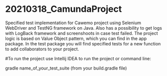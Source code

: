# 20210318_CamundaProject

Specified test implementation for Cawemo project using Selenium WebDriver and TestNG framework on Java. Also has a possibility to get logs with LogBack framework and screenshoots in case test failed. The project logic is based on Value Object pattern, which you can find in the app package. In the test package you will find specified tests for a new function to add collaborators to your project.

#To run the project use Intellij IDEA to run the project or command line:

gradle name_of_your_test_suite
(from your build.gradle file)
